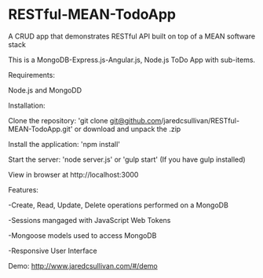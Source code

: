 # RESTful-MEAN-TodoApp
A CRUD app that demonstrates RESTful API built on top of a MEAN software stack

This is a MongoDB-Express.js-Angular.js, Node.js ToDo App with sub-items.

Requirements:

Node.js and MongoDD

Installation:

Clone the repository: 'git clone git@github.com/jaredcsullivan/RESTful-MEAN-TodoApp.git' or download and unpack the .zip

Install the application: 'npm install'

Start the server: 'node server.js' or 'gulp start' (If you have gulp installed)

View in browser at http://localhost:3000

Features:

-Create, Read, Update, Delete operations performed on a MongoDB

-Sessions mangaged with JavaScript Web Tokens

-Mongoose models used to access MongoDB

-Responsive User Interface

Demo: http://www.jaredcsullivan.com/#/demo
